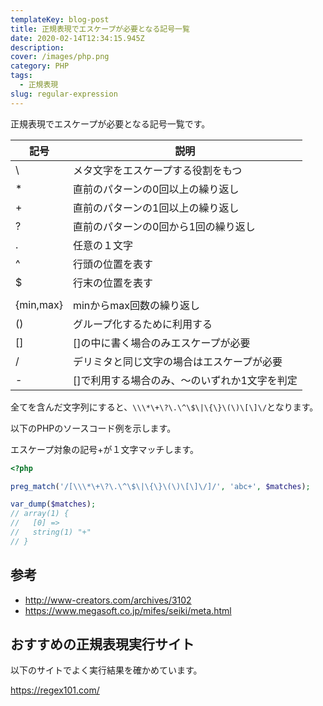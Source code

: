 ```yaml
---
templateKey: blog-post
title: 正規表現でエスケープが必要となる記号一覧
date: 2020-02-14T12:34:15.945Z
description: 
cover: /images/php.png
category: PHP
tags: 
  - 正規表現
slug: regular-expression
---
```


正規表現でエスケープが必要となる記号一覧です。

|  記号  |  説明  |
| ---- | ---- |
|  \  |  メタ文字をエスケープする役割をもつ  |
|  *  |  直前のパターンの0回以上の繰り返し  |
|  +  |  直前のパターンの1回以上の繰り返し  |
|  ?  |  直前のパターンの0回から1回の繰り返し  |
|  .  |  任意の１文字  |
|  ^ |  行頭の位置を表す  |
|  $  |  行末の位置を表す  |
|  |  |  左右の文字列のいずれか  |
|  {min,max}  |  minからmax回数の繰り返し  |
|  ()  |  グループ化するために利用する  |
|  [] |  []の中に書く場合のみエスケープが必要  |
|  /  |  デリミタと同じ文字の場合はエスケープが必要  |
|  -  |  []で利用する場合のみ、～のいずれか1文字を判定  |

全てを含んだ文字列にすると、`\\\*\+\?\.\^\$\|\{\}\(\)\[\]\/`となります。

以下のPHPのソースコード例を示します。

エスケープ対象の記号+が１文字マッチします。

```php
<?php

preg_match('/[\\\*\+\?\.\^\$\|\{\}\(\)\[\]\/]/', 'abc+', $matches);

var_dump($matches);
// array(1) {
//   [0] =>
//   string(1) "+"
// }
```

## 参考

- <http://www-creators.com/archives/3102>
- <https://www.megasoft.co.jp/mifes/seiki/meta.html>

## おすすめの正規表現実行サイト

以下のサイトでよく実行結果を確かめています。

<https://regex101.com/>
